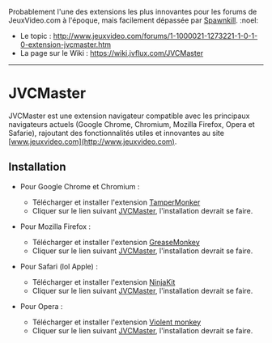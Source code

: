 Probablement l'une des extensions les plus innovantes pour les forums de JeuxVideo.com à l'époque, mais facilement dépassée par  [Spawnkill](https://github.com/dorian-marchal/spawnkill). :noel:

- Le topic : http://www.jeuxvideo.com/forums/1-1000021-1273221-1-0-1-0-extension-jvcmaster.htm
- La page sur le Wiki : https://wiki.jvflux.com/JVCMaster

---

JVCMaster
=========

JVCMaster est une extension navigateur compatible avec les principaux navigateurs actuels (Google Chrome, Chromium, Mozilla Firefox, Opera et Safarie), rajoutant des fonctionnalités utiles et innovantes au site [www.jeuxvideo.com](http://www.jeuxvideo.com).

Installation
------------

* Pour Google Chrome et Chromium :

    - Télécharger et installer l'extension [TamperMonker](https://chrome.google.com/webstore/detail/dhdgffkkebhmkfjojejmpbldmpobfkfo)
    - Cliquer sur le lien suivant [JVCMaster](https://github.com/Kocal/JVCMaster/raw/master/JVCMaster.user.js), l'installation devrait se faire.
    
* Pour Mozilla Firefox :

    - Télécharger et installer l'extension [GreaseMonkey](https://addons.mozilla.org/fr/firefox/addon/greasemonkey/)
    - Cliquer sur le lien suivant [JVCMaster](https://github.com/Kocal/JVCMaster/raw/master/JVCMaster.user.js), l'installation devrait se faire.
    
* Pour Safari (lol Apple) :

    - Télécharger et installer l'extension [NinjaKit](http://mac.softpedia.com/get/Internet-Utilities/NinjaKit-for-Safari.shtml)
    - Cliquer sur le lien suivant [JVCMaster](https://github.com/Kocal/JVCMaster/raw/master/JVCMaster.user.js), l'installation devrait se faire.
     
* Pour Opera :
    - Télécharger et installer l'extension [Violent monkey](https://addons.opera.com/fr/extensions/details/violent-monkey/?display=en)
    - Cliquer sur le lien suivant [JVCMaster](https://github.com/Kocal/JVCMaster/raw/master/JVCMaster.user.js), l'installation devrait se faire.
